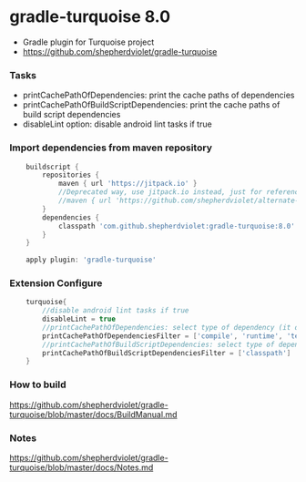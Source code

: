 # gradle-turquoise 8.0
* Gradle plugin for Turquoise project
* https://github.com/shepherdviolet/gradle-turquoise

### Tasks
* printCachePathOfDependencies: print the cache paths of dependencies
* printCachePathOfBuildScriptDependencies: print the cache paths of build script dependencies
* disableLint option: disable android lint tasks if true

### Import dependencies from maven repository

```gradle
    buildscript {
        repositories {
            maven { url 'https://jitpack.io' }
            //Deprecated way, use jitpack.io instead, just for reference
            //maven { url 'https://github.com/shepherdviolet/alternate-maven-repository/raw/master/repository' }
        }
        dependencies {
            classpath 'com.github.shepherdviolet:gradle-turquoise:8.0'
        }
    }
    
    apply plugin: 'gradle-turquoise'
```

### Extension Configure
```gradle
    turquoise{
        //disable android lint tasks if true
        disableLint = true
        //printCachePathOfDependencies: select type of dependency (it doesn't work in Gradle 4.1)
        printCachePathOfDependenciesFilter = ['compile', 'runtime', 'testCompile', 'testRuntime']
        //printCachePathOfBuildScriptDependencies: select type of dependency (it doesn't work in Gradle 4.1)
        printCachePathOfBuildScriptDependenciesFilter = ['classpath']
    }
```

### How to build
https://github.com/shepherdviolet/gradle-turquoise/blob/master/docs/BuildManual.md

### Notes
https://github.com/shepherdviolet/gradle-turquoise/blob/master/docs/Notes.md
